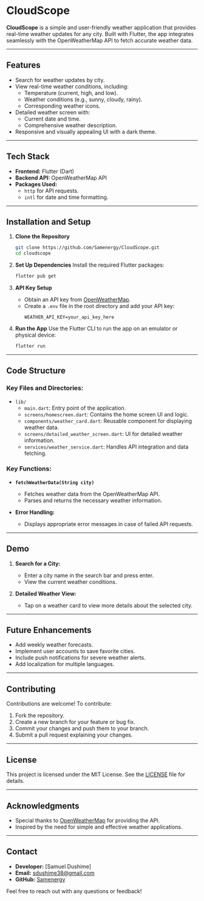 # CloudScope

**CloudScope** is a simple and user-friendly weather application that provides real-time weather updates for any city. Built with Flutter, the app integrates seamlessly with the OpenWeatherMap API to fetch accurate weather data.

---

## Features

- Search for weather updates by city.
- View real-time weather conditions, including:
  - Temperature (current, high, and low).
  - Weather conditions (e.g., sunny, cloudy, rainy).
  - Corresponding weather icons.
- Detailed weather screen with:
  - Current date and time.
  - Comprehensive weather description.
- Responsive and visually appealing UI with a dark theme.

---

## Tech Stack

- **Frontend:** Flutter (Dart)
- **Backend API:** OpenWeatherMap API
- **Packages Used:**
  - `http` for API requests.
  - `intl` for date and time formatting.

---

## Installation and Setup

1. **Clone the Repository**
   ```bash
   git clone https://github.com/Samenergy/CloudScope.git
   cd cloudscope
   ```

2. **Set Up Dependencies**
   Install the required Flutter packages:
   ```bash
   flutter pub get
   ```

3. **API Key Setup**
   - Obtain an API key from [OpenWeatherMap](https://openweathermap.org/).
   - Create a `.env` file in the root directory and add your API key:
     ```env
     WEATHER_API_KEY=your_api_key_here
     ```

4. **Run the App**
   Use the Flutter CLI to run the app on an emulator or physical device:
   ```bash
   flutter run
   ```

---

## Code Structure

### **Key Files and Directories:**

- `lib/`
  - `main.dart`: Entry point of the application.
  - `screens/homescreen.dart`: Contains the home screen UI and logic.
  - `components/weather_card.dart`: Reusable component for displaying weather data.
  - `screens/detailed_weather_screen.dart`: UI for detailed weather information.
  - `services/weather_service.dart`: Handles API integration and data fetching.

### **Key Functions:**

- **`fetchWeatherData(String city)`**
  - Fetches weather data from the OpenWeatherMap API.
  - Parses and returns the necessary weather information.

- **Error Handling:**
  - Displays appropriate error messages in case of failed API requests.

---

## Demo

1. **Search for a City:**
   - Enter a city name in the search bar and press enter.
   - View the current weather conditions.

2. **Detailed Weather View:**
   - Tap on a weather card to view more details about the selected city.

---

## Future Enhancements

- Add weekly weather forecasts.
- Implement user accounts to save favorite cities.
- Include push notifications for severe weather alerts.
- Add localization for multiple languages.

---

## Contributing

Contributions are welcome! To contribute:

1. Fork the repository.
2. Create a new branch for your feature or bug fix.
3. Commit your changes and push them to your branch.
4. Submit a pull request explaining your changes.

---

## License

This project is licensed under the MIT License. See the [LICENSE](LICENSE) file for details.

---

## Acknowledgments

- Special thanks to [OpenWeatherMap](https://openweathermap.org/) for providing the API.
- Inspired by the need for simple and effective weather applications.

---

## Contact

- **Developer:** [Samuel Dushime]
- **Email:** sdushime38@gmail.com
- **GitHub:** [Samenergy](https://github.com/Samenergy)

Feel free to reach out with any questions or feedback!
